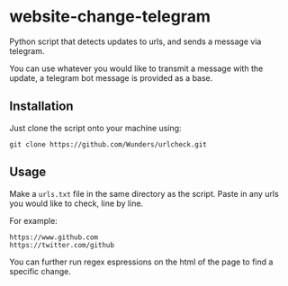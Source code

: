 # website-change-telegram
Python script that detects updates to urls, and sends a message via telegram.

You can use whatever you would like to transmit a message with the update, a telegram bot message is provided as a base.

## Installation

Just clone the script onto your machine using:

```
git clone https://github.com/Wunders/urlcheck.git
```

## Usage

Make a `urls.txt` file in the same directory as the script. Paste in any urls you would like to check, line by line.

For example:
```
https://www.github.com
https://twitter.com/github
```

You can further run regex espressions on the html of the page to find a specific change.
